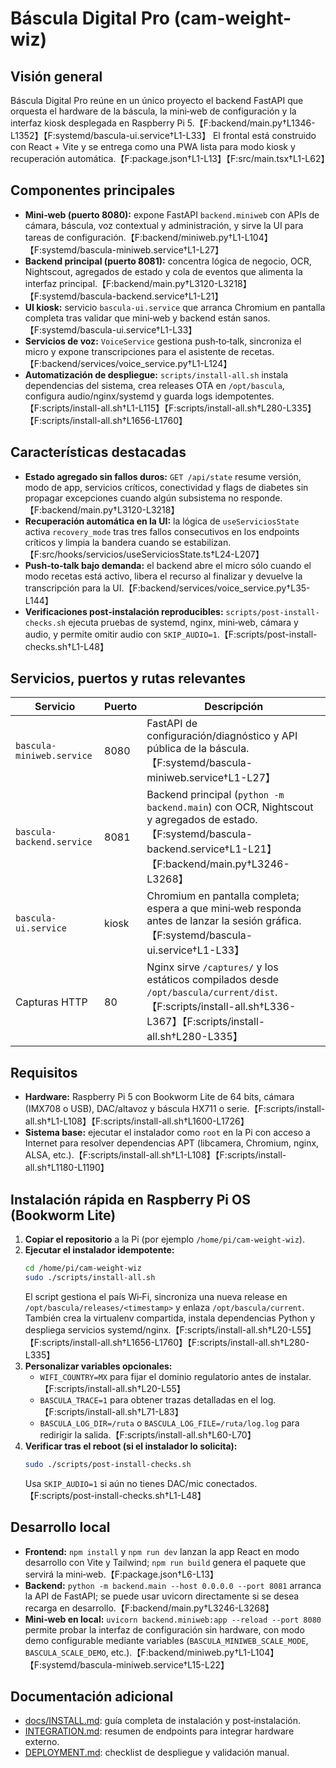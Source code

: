 # Báscula Digital Pro (cam-weight-wiz)

## Visión general
Báscula Digital Pro reúne en un único proyecto el backend FastAPI que orquesta el hardware de la báscula, la mini‑web de configuración y la interfaz kiosk desplegada en Raspberry Pi 5.【F:backend/main.py†L1346-L1352】【F:systemd/bascula-ui.service†L1-L33】 El frontal está construido con React + Vite y se entrega como una PWA lista para modo kiosk y recuperación automática.【F:package.json†L1-L13】【F:src/main.tsx†L1-L62】

## Componentes principales
- **Mini‑web (puerto 8080):** expone FastAPI `backend.miniweb` con APIs de cámara, báscula, voz contextual y administración, y sirve la UI para tareas de configuración.【F:backend/miniweb.py†L1-L104】【F:systemd/bascula-miniweb.service†L1-L27】  
- **Backend principal (puerto 8081):** concentra lógica de negocio, OCR, Nightscout, agregados de estado y cola de eventos que alimenta la interfaz principal.【F:backend/main.py†L3120-L3218】【F:systemd/bascula-backend.service†L1-L21】  
- **UI kiosk:** servicio `bascula-ui.service` que arranca Chromium en pantalla completa tras validar que mini‑web y backend están sanos.【F:systemd/bascula-ui.service†L1-L33】  
- **Servicios de voz:** `VoiceService` gestiona push‑to‑talk, sincroniza el micro y expone transcripciones para el asistente de recetas.【F:backend/services/voice_service.py†L1-L124】  
- **Automatización de despliegue:** `scripts/install-all.sh` instala dependencias del sistema, crea releases OTA en `/opt/bascula`, configura audio/nginx/systemd y guarda logs idempotentes.【F:scripts/install-all.sh†L1-L115】【F:scripts/install-all.sh†L280-L335】【F:scripts/install-all.sh†L1656-L1760】

## Características destacadas
- **Estado agregado sin fallos duros:** `GET /api/state` resume versión, modo de app, servicios críticos, conectividad y flags de diabetes sin propagar excepciones cuando algún subsistema no responde.【F:backend/main.py†L3120-L3218】
- **Recuperación automática en la UI:** la lógica de `useServiciosState` activa `recovery_mode` tras tres fallos consecutivos en los endpoints críticos y limpia la bandera cuando se estabilizan.【F:src/hooks/servicios/useServiciosState.ts†L24-L207】
- **Push‑to‑talk bajo demanda:** el backend abre el micro sólo cuando el modo recetas está activo, libera el recurso al finalizar y devuelve la transcripción para la UI.【F:backend/services/voice_service.py†L35-L144】
- **Verificaciones post‑instalación reproducibles:** `scripts/post-install-checks.sh` ejecuta pruebas de systemd, nginx, mini‑web, cámara y audio, y permite omitir audio con `SKIP_AUDIO=1`.【F:scripts/post-install-checks.sh†L1-L48】

## Servicios, puertos y rutas relevantes
| Servicio | Puerto | Descripción |
| --- | --- | --- |
| `bascula-miniweb.service` | 8080 | FastAPI de configuración/diagnóstico y API pública de la báscula.【F:systemd/bascula-miniweb.service†L1-L27】 |
| `bascula-backend.service` | 8081 | Backend principal (`python -m backend.main`) con OCR, Nightscout y agregados de estado.【F:systemd/bascula-backend.service†L1-L21】【F:backend/main.py†L3246-L3268】 |
| `bascula-ui.service` | kiosk | Chromium en pantalla completa; espera a que mini‑web responda antes de lanzar la sesión gráfica.【F:systemd/bascula-ui.service†L1-L33】 |
| Capturas HTTP | 80 | Nginx sirve `/captures/` y los estáticos compilados desde `/opt/bascula/current/dist`.【F:scripts/install-all.sh†L336-L367】【F:scripts/install-all.sh†L280-L335】 |

## Requisitos
- **Hardware:** Raspberry Pi 5 con Bookworm Lite de 64 bits, cámara (IMX708 o USB), DAC/altavoz y báscula HX711 o serie.【F:scripts/install-all.sh†L1-L108】【F:scripts/install-all.sh†L1600-L1726】
- **Sistema base:** ejecutar el instalador como `root` en la Pi con acceso a Internet para resolver dependencias APT (libcamera, Chromium, nginx, ALSA, etc.).【F:scripts/install-all.sh†L1-L108】【F:scripts/install-all.sh†L1180-L1190】

## Instalación rápida en Raspberry Pi OS (Bookworm Lite)
1. **Copiar el repositorio** a la Pi (por ejemplo `/home/pi/cam-weight-wiz`).
2. **Ejecutar el instalador idempotente:**
   ```bash
   cd /home/pi/cam-weight-wiz
   sudo ./scripts/install-all.sh
   ```
   El script gestiona el país Wi‑Fi, sincroniza una nueva release en `/opt/bascula/releases/<timestamp>` y enlaza `/opt/bascula/current`. También crea la virtualenv compartida, instala dependencias Python y despliega servicios systemd/nginx.【F:scripts/install-all.sh†L20-L55】【F:scripts/install-all.sh†L1656-L1760】【F:scripts/install-all.sh†L280-L335】
3. **Personalizar variables opcionales:**
   - `WIFI_COUNTRY=MX` para fijar el dominio regulatorio antes de instalar.【F:scripts/install-all.sh†L20-L55】
   - `BASCULA_TRACE=1` para obtener trazas detalladas en el log.【F:scripts/install-all.sh†L71-L83】
   - `BASCULA_LOG_DIR=/ruta` o `BASCULA_LOG_FILE=/ruta/log.log` para redirigir la salida.【F:scripts/install-all.sh†L60-L70】
4. **Verificar tras el reboot (si el instalador lo solicita):**
   ```bash
   sudo ./scripts/post-install-checks.sh
   ```
   Usa `SKIP_AUDIO=1` si aún no tienes DAC/mic conectados.【F:scripts/post-install-checks.sh†L1-L48】

## Desarrollo local
- **Frontend:** `npm install` y `npm run dev` lanzan la app React en modo desarrollo con Vite y Tailwind; `npm run build` genera el paquete que servirá la mini‑web.【F:package.json†L6-L13】
- **Backend:** `python -m backend.main --host 0.0.0.0 --port 8081` arranca la API de FastAPI; se puede usar uvicorn directamente si se desea recarga en desarrollo.【F:backend/main.py†L3246-L3268】
- **Mini‑web en local:** `uvicorn backend.miniweb:app --reload --port 8080` permite probar la interfaz de configuración sin hardware, con modo demo configurable mediante variables (`BASCULA_MINIWEB_SCALE_MODE`, `BASCULA_SCALE_DEMO`, etc.).【F:backend/miniweb.py†L1-L104】【F:systemd/bascula-miniweb.service†L15-L22】

## Documentación adicional
- [docs/INSTALL.md](docs/INSTALL.md): guía completa de instalación y post‑instalación.
- [INTEGRATION.md](INTEGRATION.md): resumen de endpoints para integrar hardware externo.
- [DEPLOYMENT.md](DEPLOYMENT.md): checklist de despliegue y validación manual.

